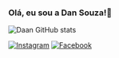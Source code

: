### Olá, eu sou a Dan Souza!👋

![Daan GitHub stats](https://github-readme-stats.vercel.app/api?username=daansouza&show_icons=true&theme=radical)









[![Instagram](https://img.shields.io/badge/Instagram-E4405F?style=for-the-badge&logo=instagram&logoColor=white)](https://instagram.com/dansouza31)
[![Facebook](https://img.shields.io/badge/Facebook-1877F2?style=for-the-badge&logo=facebook&logoColor=white)](https://facebook.com/daan.souza21@hotmail.com)
